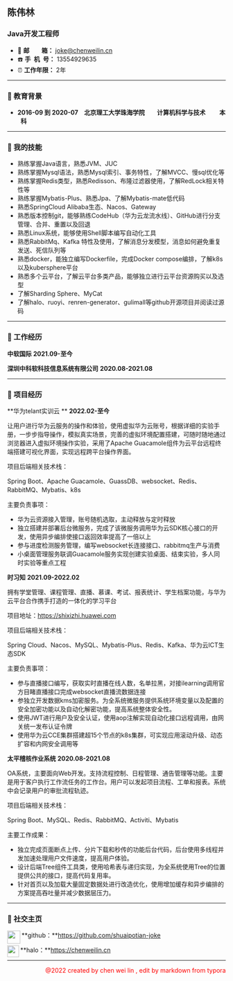 ## 陈伟林

### Java开发工程师

+ :e-mail: **邮&ensp;&ensp;&ensp;&ensp;箱：** <font color="#4ea1db">joke@chenweilin.cn</font>
+ :phone: **手&ensp;机&ensp;号：** 13554929635
+ :alarm_clock: **工作年限：** 2年

----

### :file_folder: 教育背景

+ **<span align=left>2016-09 到 2020-07</span>**&emsp;**北京理工大学珠海学院**&emsp;&emsp;**计算机科学与技术**&emsp; &emsp;**本 &ensp;科**

---

### :file_folder: 我的技能

+ 熟练掌握Java语言，熟悉JVM、JUC
+ 熟练掌握Mysql语法，熟悉Mysql索引、事务特性，了解MVCC、慢sql优化等
+ 熟练掌握Redis类型，熟悉Redisson、布隆过滤器使用，了解RedLock相关特性等
+ 熟练掌握Mybatis-Plus、熟悉Jpa、了解Mybatis-mate低代码
+ 熟悉SpringCloud Alibaba生态、Nacos、Gateway
+ 熟悉版本控制git，能够熟练CodeHub（华为云龙流水线）、GitHub进行分支管理、合并、重置以及回退
+ 熟悉Linux系统，能够使用Shell脚本编写自动化工具
+ 熟悉RabbitMq、Kafka 特性及使用，了解消息分发模型，消息如何避免重复发送、死信队列等
+ 熟悉docker，能独立编写Dockerfile，完成Docker compose编排，了解k8s以及kubersphere平台
+ 熟悉多个云平台，了解云平台多类产品，能够独立进行云平台资源购买以及选型
+ 了解Sharding Sphere、MyCat
+ 了解halo、ruoyi、renren-generator、gulimall等github开源项目并阅读过源码

---

### :file_folder: 工作经历

**中软国际**                                                                                                      **2021.09-至今**

**深圳中科软科技信息系统有限公司**                                                           **2020.08-2021.08**

----

### :file_folder: 项目经历

**华为telant实训云                                                                                         ** **2022.02-至今**

让用户进行华为云服务的操作和体验，使用虚拟华为云账号，根据详细的实验手册，一步步指导操作，模拟真实场景，完善的虚拟环境配置搭建，可随时随地通过浏览器进入虚拟环境操作实验，采用了Apache Guacamole组件为云平台远程终端搭建可视化界面，实现远程跨平台操作界面。

项目后端相关技术栈：

Spring Boot、Apache Guacamole、GuassDB、websocket、Redis、RabbitMQ、Mybatis、k8s

主要负责事项：

- 华为云资源接入管理，账号随机选取，主动释放与定时释放
- 独立搭建并部署后台微服务，完成了该微服务调用华为云SDK核心接口的开发，使用异步编排使接口返回效率提高了一倍以上
- 参与进度检测服务管理，编写websocket长连接接口、rabbitmq生产与消费
- 小桌面管理服务联调Guacamole服务实现创建实验桌面、结束实验，多人同时实验等重点工程

**时习知**                                                                                                             **2021.09-2022.02**

拥有学堂管理、课程管理、直播、慕课、考试、报表统计、学生档案功能，与华为云平台合作携手打造的一体化的学习平台

项目地址：https://shixizhi.huawei.com

项目后端相关技术栈：

Spring Cloud、Nacos、MySQL、Mybatis-Plus、Redis、Kafka、华为云ICT生态SDK

主要负责事项：

- 参与直播接口编写，获取实时直播在线人数，名单拉黑，对接ilearning调用官方目睹直播接口完成websocket直播流数据连接
- 参独立开发数据kms加密服务。为全系统微服务提供系统环境变量以及配置的安全加密功能以及自动化解密功能，提高系统整体安全性。
- 使用JWT进行用户及安全认证，使用aop注解实现自动化接口远程调用，由网关统一发布认证令牌
- 使用华为云CCE集群搭建超15个节点的k8s集群，可实现应用滚动升级、动态扩容和内网安全调用等

**太平稽核作业系统**                                                                                            **2020.08-2021.08**

OA系统，主要面向Web开发。支持流程控制、日程管理、通告管理等功能。主要是用于客户执行工作流任务的工作台。用户可以发起项目流程、工单和报表。系统中会记录用户的审批流程轨迹。

项目后端相关技术栈：

Spring Boot、MySQL、Redis、RabbitMQ、Activiti、Mybatis

主要工作成果：

- 独立完成页面断点上传、分片下载和秒传的功能后台代码，后台使用多线程并发加速处理用户文件速度，提高用户体验。
- 设计后端Tree组件工具类，使用哈希表与递归实现，为全系统使用Tree的位置提供公共的接口，提高代码复用率。
- 针对首页以及加载大量固定数据处进行改造优化，使用增加缓存和异步编排的方案提高吞吐量并减少数据层压力。


----

### :file_folder: 社交主页

<img src="https://img-blog.csdnimg.cn/4e998997c23846f997560287de604f67.png" width="30" align='left'/>  **github：**https://github.com/shuaipotian-joke

<img src="https://halo.run/themes/run.halo.official2/assets/favicons/favicon-32x32.png" width=27 align="left"/>  **halo：**https://chenweilin.cn


----

<p align=right style="color: red">@2022 created by chen wei lin , edit by markdown from typora</p>
